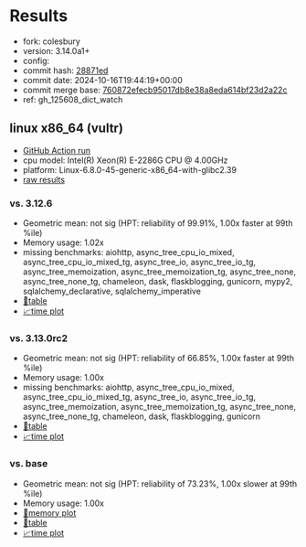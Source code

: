# Results

- fork: colesbury
- version: 3.14.0a1+
- config: 
- commit hash: [28871ed](https://github.com/colesbury/cpython/commit/28871ed)
- commit date: 2024-10-16T19:44:19+00:00
- commit merge base: [760872efecb95017db8e38a8eda614bf23d2a22c](https://github.com/colesbury/cpython/commit/760872efecb95017db8e38a8eda614bf23d2a22c)
- ref: gh_125608_dict_watch

## linux x86_64 (vultr)

- [GitHub Action run](https://github.com/facebookexperimental/free-threading-benchmarking/actions/runs/11386495678)
- cpu model: Intel(R) Xeon(R) E-2286G CPU @ 4.00GHz
- platform: Linux-6.8.0-45-generic-x86_64-with-glibc2.39
- [raw results](bm-20241016-vultr-x86_64-colesbury-gh_125608_dict_watch-3.14.0a1%2B-28871ed.json)

### vs. 3.12.6

- Geometric mean: not sig (HPT: reliability of 99.91%, 1.00x faster at 99th %ile)
- Memory usage: 1.02x
- missing benchmarks: aiohttp, async_tree_cpu_io_mixed, async_tree_cpu_io_mixed_tg, async_tree_io, async_tree_io_tg, async_tree_memoization, async_tree_memoization_tg, async_tree_none, async_tree_none_tg, chameleon, dask, flaskblogging, gunicorn, mypy2, sqlalchemy_declarative, sqlalchemy_imperative
- [📄table](bm-20241016-vultr-x86_64-colesbury-gh_125608_dict_watch-3.14.0a1%2B-28871ed-vs-3.12.6.md)
- [📈time plot](bm-20241016-vultr-x86_64-colesbury-gh_125608_dict_watch-3.14.0a1%2B-28871ed-vs-3.12.6.svg)

### vs. 3.13.0rc2

- Geometric mean: not sig (HPT: reliability of 66.85%, 1.00x faster at 99th %ile)
- Memory usage: 1.00x
- missing benchmarks: aiohttp, async_tree_cpu_io_mixed, async_tree_cpu_io_mixed_tg, async_tree_io, async_tree_io_tg, async_tree_memoization, async_tree_memoization_tg, async_tree_none, async_tree_none_tg, chameleon, dask, flaskblogging, gunicorn
- [📄table](bm-20241016-vultr-x86_64-colesbury-gh_125608_dict_watch-3.14.0a1%2B-28871ed-vs-3.13.0rc2.md)
- [📈time plot](bm-20241016-vultr-x86_64-colesbury-gh_125608_dict_watch-3.14.0a1%2B-28871ed-vs-3.13.0rc2.svg)

### vs. base

- Geometric mean: not sig (HPT: reliability of 73.23%, 1.00x slower at 99th %ile)
- Memory usage: 1.00x
- [🧠memory plot](bm-20241016-vultr-x86_64-colesbury-gh_125608_dict_watch-3.14.0a1%2B-28871ed-vs-base-mem.svg)
- [📄table](bm-20241016-vultr-x86_64-colesbury-gh_125608_dict_watch-3.14.0a1%2B-28871ed-vs-base.md)
- [📈time plot](bm-20241016-vultr-x86_64-colesbury-gh_125608_dict_watch-3.14.0a1%2B-28871ed-vs-base.svg)

